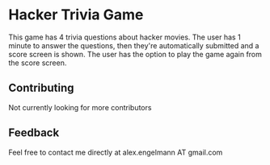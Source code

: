 # Hacker Trivia Game

This game has 4 trivia questions about hacker movies.  The user has 1 minute to answer the questions, then they're automatically submitted and a score screen is shown.  The user has the option to play the game again from the score screen.

## Contributing

Not currently looking for more contributors

## Feedback

Feel free to contact me directly at alex.engelmann AT gmail.com
